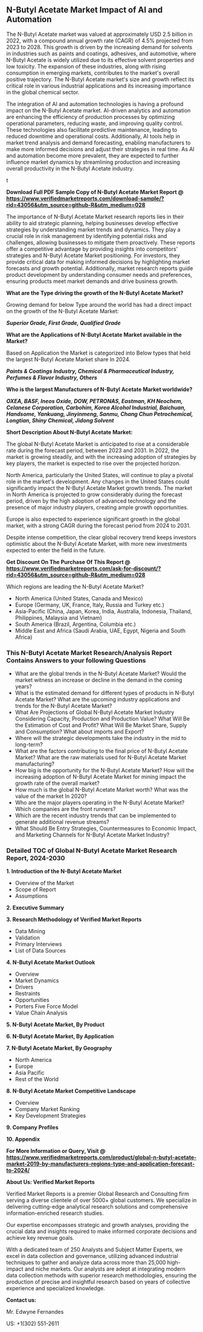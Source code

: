 <h2>N-Butyl Acetate Market Impact of AI and Automation</h2><p>The N-Butyl Acetate market was valued at approximately USD 2.5 billion in 2022, with a compound annual growth rate (CAGR) of 4.5% projected from 2023 to 2028. This growth is driven by the increasing demand for solvents in industries such as paints and coatings, adhesives, and automotive, where N-Butyl Acetate is widely utilized due to its effective solvent properties and low toxicity. The expansion of these industries, along with rising consumption in emerging markets, contributes to the market's overall positive trajectory. The N-Butyl Acetate market's size and growth reflect its critical role in various industrial applications and its increasing importance in the global chemical sector.</p><p>The integration of AI and automation technologies is having a profound impact on the N-Butyl Acetate market. AI-driven analytics and automation are enhancing the efficiency of production processes by optimizing operational parameters, reducing waste, and improving quality control. These technologies also facilitate predictive maintenance, leading to reduced downtime and operational costs. Additionally, AI tools help in market trend analysis and demand forecasting, enabling manufacturers to make more informed decisions and adjust their strategies in real time. As AI and automation become more prevalent, they are expected to further influence market dynamics by streamlining production and increasing overall productivity in the N-Butyl Acetate industry.</p>t</p><p id="" class=""><strong>Download Full PDF Sample Copy of N-Butyl Acetate Market Report @ <a href="https://www.verifiedmarketreports.com/download-sample/?rid=43056&utm_source=github-R&utm_medium=028" target="_blank">https://www.verifiedmarketreports.com/download-sample/?rid=43056&utm_source=github-R&utm_medium=028</a></strong></p><p>The importance of&nbsp;N-Butyl Acetate Market research reports lies in their ability to aid strategic planning, helping businesses develop effective strategies by understanding market trends and dynamics. They play a crucial role in risk management by identifying potential risks and challenges, allowing businesses to mitigate them proactively. These reports offer a competitive advantage by providing insights into competitors' strategies and N-Butyl Acetate Market positioning. For investors, they provide critical data for making informed decisions by highlighting market forecasts and growth potential. Additionally, market research reports guide product development by understanding consumer needs and preferences, ensuring products meet market demands and drive business growth.</p><p><strong>What are the&nbsp;Type driving the growth of the N-Butyl Acetate Market?</strong></p><p id="" class="">Growing demand for below Type around the world has had a direct impact on the growth of the N-Butyl Acetate Market:</p><em><strong>Superior Grade, First Grade, Qualified Grade</strong></em></p><strong>What are the&nbsp;Applications&nbsp;of N-Butyl Acetate Market available in the Market?</strong></p><p id="" class="">Based on Application the Market is categorized into Below types that held the largest N-Butyl Acetate Market share In 2024.</p><em><strong>Paints & Coatings Industry, Chemical & Pharmaceutical Industry, Perfumes & Flavor Industry, Others</strong></em></p><strong>Who is the largest Manufacturers of N-Butyl Acetate Market worldwide?</strong></p><p><em><strong>OXEA, BASF, Ineos Oxide, DOW, PETRONAS, Eastman, KH Neochem, Celanese Corporation, Carbohim, Korea Alcohol Industrial, Baichuan, Handsome, Yankuang, Jinyinmeng, Sanmu, Chang Chun Petrochemical, Longtian, Shiny Chemical, Jidong Solvent</strong></em></p><p id="" class=""><strong>Short Description About N-Butyl Acetate Market:</strong></p><p>The global N-Butyl Acetate Market is anticipated to rise at a considerable rate during the forecast period, between 2023 and 2031. In 2022, the market is growing steadily, and with the increasing adoption of strategies by key players, the market is expected to rise over the projected horizon.</p><p>North America, particularly the United States, will continue to play a pivotal role in the market's development. Any changes in the United States could significantly impact the N-Butyl Acetate Market growth trends. The market in North America is projected to grow considerably during the forecast period, driven by the high adoption of advanced technology and the presence of major industry players, creating ample growth opportunities.</p><p>Europe is also expected to experience significant growth in the global market, with a strong CAGR during the forecast period from 2024 to 2031.</p><p>Despite intense competition, the clear global recovery trend keeps investors optimistic about the N-Butyl Acetate Market, with more new investments expected to enter the field in the future.</p><p id="" class=""><strong>Get Discount On The Purchase Of This Report @ <a href="https://www.verifiedmarketreports.com/ask-for-discount/?rid=43056&utm_source=github-R&utm_medium=028" target="_blank">https://www.verifiedmarketreports.com/ask-for-discount/?rid=43056&utm_source=github-R&utm_medium=028</a></strong></p>Which regions are leading the N-Butyl Acetate Market?</p><ul><li>North America (United States, Canada and Mexico)</li><li>Europe (Germany, UK, France, Italy, Russia and Turkey etc.)</li><li>Asia-Pacific (China, Japan, Korea, India, Australia, Indonesia, Thailand, Philippines, Malaysia and Vietnam)</li><li>South America (Brazil, Argentina, Columbia etc.)</li><li>Middle East and Africa (Saudi Arabia, UAE, Egypt, Nigeria and South Africa)</li></ul><h3 id="" class="">This N-Butyl Acetate Market Research/Analysis Report Contains Answers to your following Questions</h3><ul><li>What are the global trends in the N-Butyl Acetate Market? Would the market witness an increase or decline in the demand in the coming years?</li><li>What is the estimated demand for different types of products in N-Butyl Acetate Market? What are the upcoming industry applications and trends for the N-Butyl Acetate Market?</li><li>What Are Projections of Global N-Butyl Acetate Market Industry Considering Capacity, Production and Production Value? What Will Be the Estimation of Cost and Profit? What Will Be Market Share, Supply and Consumption? What about imports and Export?</li><li>Where will the strategic developments take the industry in the mid to long-term?</li><li>What are the factors contributing to the final price of N-Butyl Acetate Market? What are the raw materials used for N-Butyl Acetate Market manufacturing?</li><li>How big is the opportunity for the N-Butyl Acetate Market? How will the increasing adoption of N-Butyl Acetate Market for mining impact the growth rate of the overall market?</li><li>How much is the global N-Butyl Acetate Market worth? What was the value of the market In 2020?</li><li>Who are the major players operating in the N-Butyl Acetate Market? Which companies are the front runners?</li><li>Which are the recent industry trends that can be implemented to generate additional revenue streams?</li><li>What Should Be Entry Strategies, Countermeasures to Economic Impact, and Marketing Channels for N-Butyl Acetate Market Industry?</li></ul><h3 id="" class="">Detailed TOC of Global N-Butyl Acetate Market Research Report, 2024-2030</h3><p id="" class=""><strong>1. Introduction of the N-Butyl Acetate Market</strong></p><ul><li>Overview of the Market</li><li>Scope of Report</li><li>Assumptions</li></ul><p id="" class=""><strong>2. Executive Summary</strong></p><p id="" class=""><strong>3. Research Methodology of Verified Market Reports</strong></p><ul><li>Data Mining</li><li>Validation</li><li>Primary Interviews</li><li>List of Data Sources</li></ul><p id="" class=""><strong>4. N-Butyl Acetate Market Outlook</strong></p><ul><li>Overview</li><li>Market Dynamics</li><li>Drivers</li><li>Restraints</li><li>Opportunities</li><li>Porters Five Force Model</li><li>Value Chain Analysis</li></ul><p id="" class=""><strong>5. N-Butyl Acetate Market, By Product</strong></p><p id="" class=""><strong>6. N-Butyl Acetate Market, By Application</strong></p><p id="" class=""><strong>7. N-Butyl Acetate Market, By Geography</strong></p><ul><li>North America</li><li>Europe</li><li>Asia Pacific</li><li>Rest of the World</li></ul><p id="" class=""><strong>8. N-Butyl Acetate Market Competitive Landscape</strong></p><ul><li>Overview</li><li>Company Market Ranking</li><li>Key Development Strategies</li></ul><p id="" class=""><strong>9. Company Profiles</strong></p><p id="" class=""><strong>10. Appendix</strong></p><p id="" class=""><strong>For More Information or Query, Visit @ <a href="https://www.verifiedmarketreports.com/product/global-n-butyl-acetate-market-2019-by-manufacturers-regions-type-and-application-forecast-to-2024/" target="_blank">https://www.verifiedmarketreports.com/product/global-n-butyl-acetate-market-2019-by-manufacturers-regions-type-and-application-forecast-to-2024/</a></strong></p><p id="" class=""><strong>About Us: Verified Market Reports</strong></p><p id="" class="">Verified Market Reports is a premier Global Research and Consulting firm serving a diverse clientele of over 5000+ global customers. We specialize in delivering cutting-edge analytical research solutions and comprehensive information-enriched research studies.</p><p id="" class="">Our expertise encompasses strategic and growth analyses, providing the crucial data and insights required to make informed corporate decisions and achieve key revenue goals.</p><p id="" class="">With a dedicated team of 250 Analysts and Subject Matter Experts, we excel in data collection and governance, utilizing advanced industrial techniques to gather and analyze data across more than 25,000 high-impact and niche markets. Our analysts are adept at integrating modern data collection methods with superior research methodologies, ensuring the production of precise and insightful research based on years of collective experience and specialized knowledge.</p><p id="" class=""><strong>Contact us:</strong></p><p id="" class="">Mr. Edwyne Fernandes</p><p id="" class="">US: +1(302) 551-2611</p>